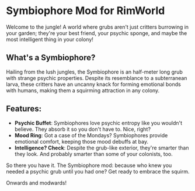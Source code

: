 # Symbiophore Mod for RimWorld

Welcome to the jungle! A world where grubs aren't just critters burrowing in your garden; they're your best friend, your psychic sponge, and maybe the most intelligent thing in your colony!

## What's a Symbiophore?

Hailing from the lush jungles, the Symbiophore is an half-meter long grub with strange psychic properties. Despite its resemblance to a subterranean larva, these critters have an uncanny knack for forming emotional bonds with humans, making them a squirming attraction in any colony.

## Features:

- **Psychic Buffet**: Symbiophores love psychic entropy like you wouldn't believe. They absorb it so you don't have to. Nice, right?
- **Mood Ring**: Got a case of the Mondays? Symbiophores provide emotional comfort, keeping those mood debuffs at bay.
- **Intelligence? Check**: Despite the grub-like exterior, they're smarter than they look. And probably smarter than some of your colonists, too.

So there you have it. The Symbiophore mod: because who knew you needed a psychic grub until you had one? Get ready to embrace the squirm. 

Onwards and modwards!
